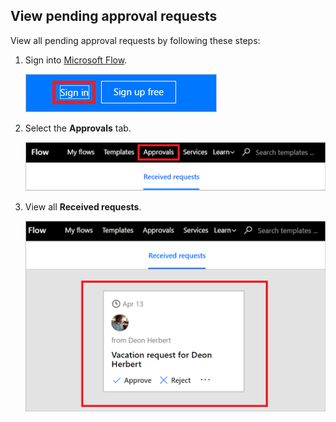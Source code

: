 ## View pending approval requests

View all pending approval requests by following these steps:

1. Sign into [Microsoft Flow](https://flow.microsoft.com).

     ![sign in](./media/modern-approvals/sign-in.png)

1. Select the **Approvals** tab.

     ![approvals tab](./media/modern-approvals/approvals-tab.png)

1. View all **Received requests**.

     ![pending requests](./media/modern-approvals/pending-requests.png)